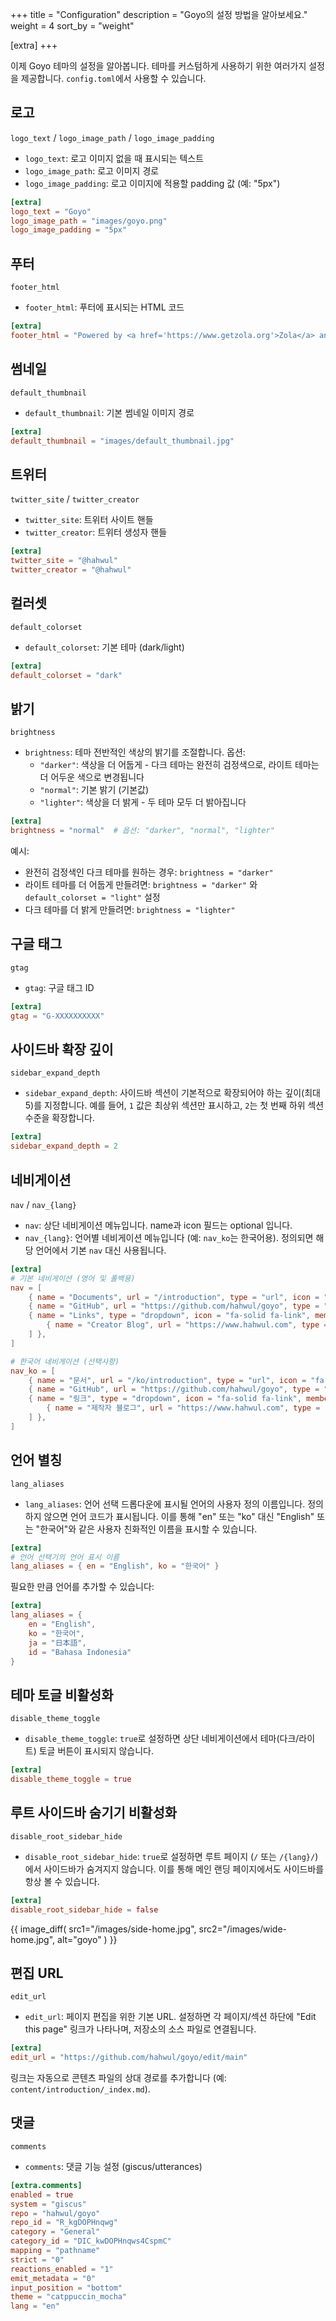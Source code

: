 +++
title = "Configuration"
description = "Goyo의 설정 방법을 알아보세요."
weight = 4
sort_by = "weight"

[extra]
+++

이제 Goyo 테마의 설정을 알아봅니다. 테마를 커스텀하게 사용하기 위한 여러가지 설정을 제공합니다. `config.toml`에서 사용할 수 있습니다.

## 로고
`logo_text` / `logo_image_path` / `logo_image_padding`

- `logo_text`: 로고 이미지 없을 때 표시되는 텍스트
- `logo_image_path`: 로고 이미지 경로
- `logo_image_padding`: 로고 이미지에 적용할 padding 값 (예: "5px")

```toml
[extra]
logo_text = "Goyo"
logo_image_path = "images/goyo.png"
logo_image_padding = "5px"
```

## 푸터
`footer_html`

- `footer_html`: 푸터에 표시되는 HTML 코드

```toml
[extra]
footer_html = "Powered by <a href='https://www.getzola.org'>Zola</a> and <a href='https://github.com/hahwul/goyo'>Goyo</a>"
```

## 썸네일
`default_thumbnail`

- `default_thumbnail`: 기본 썸네일 이미지 경로

```toml
[extra]
default_thumbnail = "images/default_thumbnail.jpg"
```

## 트위터
`twitter_site` / `twitter_creator`

- `twitter_site`: 트위터 사이트 핸들
- `twitter_creator`: 트위터 생성자 핸들

```toml
[extra]
twitter_site = "@hahwul"
twitter_creator = "@hahwul"
```

## 컬러셋
`default_colorset`

- `default_colorset`: 기본 테마 (dark/light)

```toml
[extra]
default_colorset = "dark"
```

## 밝기
`brightness`

- `brightness`: 테마 전반적인 색상의 밝기를 조절합니다. 옵션:
  - `"darker"`: 색상을 더 어둡게 - 다크 테마는 완전히 검정색으로, 라이트 테마는 더 어두운 색으로 변경됩니다
  - `"normal"`: 기본 밝기 (기본값)
  - `"lighter"`: 색상을 더 밝게 - 두 테마 모두 더 밝아집니다

```toml
[extra]
brightness = "normal"  # 옵션: "darker", "normal", "lighter"
```

예시:
- 완전히 검정색인 다크 테마를 원하는 경우: `brightness = "darker"`
- 라이트 테마를 더 어둡게 만들려면: `brightness = "darker"` 와 `default_colorset = "light"` 설정
- 다크 테마를 더 밝게 만들려면: `brightness = "lighter"`

## 구글 태그
`gtag`

- `gtag`: 구글 태그 ID

```toml
[extra]
gtag = "G-XXXXXXXXXX"
```

## 사이드바 확장 깊이
`sidebar_expand_depth`

- `sidebar_expand_depth`: 사이드바 섹션이 기본적으로 확장되어야 하는 깊이(최대 5)를 지정합니다. 예를 들어, `1` 값은 최상위 섹션만 표시하고, `2`는 첫 번째 하위 섹션 수준을 확장합니다.

```toml
[extra]
sidebar_expand_depth = 2
```

## 네비게이션
`nav` / `nav_{lang}`

- `nav`: 상단 네비게이션 메뉴입니다. name과 icon 필드는 optional 입니다.
- `nav_{lang}`: 언어별 네비게이션 메뉴입니다 (예: `nav_ko`는 한국어용). 정의되면 해당 언어에서 기본 `nav` 대신 사용됩니다.

```toml
[extra]
# 기본 네비게이션 (영어 및 폴백용)
nav = [
    { name = "Documents", url = "/introduction", type = "url", icon = "fa-solid fa-book" },
    { name = "GitHub", url = "https://github.com/hahwul/goyo", type = "url", icon = "fa-brands fa-github" },
    { name = "Links", type = "dropdown", icon = "fa-solid fa-link", members = [
        { name = "Creator Blog", url = "https://www.hahwul.com", type = "url", icon = "fa-solid fa-fire-flame-curved" },
    ] },
]

# 한국어 네비게이션 (선택사항)
nav_ko = [
    { name = "문서", url = "/ko/introduction", type = "url", icon = "fa-solid fa-book" },
    { name = "GitHub", url = "https://github.com/hahwul/goyo", type = "url", icon = "fa-brands fa-github" },
    { name = "링크", type = "dropdown", icon = "fa-solid fa-link", members = [
        { name = "제작자 블로그", url = "https://www.hahwul.com", type = "url", icon = "fa-solid fa-fire-flame-curved" },
    ] },
]
```

## 언어 별칭
`lang_aliases`

- `lang_aliases`: 언어 선택 드롭다운에 표시될 언어의 사용자 정의 이름입니다. 정의하지 않으면 언어 코드가 표시됩니다. 이를 통해 "en" 또는 "ko" 대신 "English" 또는 "한국어"와 같은 사용자 친화적인 이름을 표시할 수 있습니다.

```toml
[extra]
# 언어 선택기의 언어 표시 이름
lang_aliases = { en = "English", ko = "한국어" }
```

필요한 만큼 언어를 추가할 수 있습니다:

```toml
[extra]
lang_aliases = { 
    en = "English", 
    ko = "한국어",
    ja = "日本語",
    id = "Bahasa Indonesia"
}
```

## 테마 토글 비활성화
`disable_theme_toggle`

- `disable_theme_toggle`: `true`로 설정하면 상단 네비게이션에서 테마(다크/라이트) 토글 버튼이 표시되지 않습니다.

```toml
[extra]
disable_theme_toggle = true
```

## 루트 사이드바 숨기기 비활성화
`disable_root_sidebar_hide`

- `disable_root_sidebar_hide`: `true`로 설정하면 루트 페이지 (`/` 또는 `/{lang}/`)에서 사이드바가 숨겨지지 않습니다. 이를 통해 메인 랜딩 페이지에서도 사이드바를 항상 볼 수 있습니다.

```toml
[extra]
disable_root_sidebar_hide = false
```

{{ image_diff(
    src1="/images/side-home.jpg",
    src2="/images/wide-home.jpg",
    alt="goyo"
) }}

## 편집 URL
`edit_url`

- `edit_url`: 페이지 편집을 위한 기본 URL. 설정하면 각 페이지/섹션 하단에 "Edit this page" 링크가 나타나며, 저장소의 소스 파일로 연결됩니다.

```toml
[extra]
edit_url = "https://github.com/hahwul/goyo/edit/main"
```

링크는 자동으로 콘텐츠 파일의 상대 경로를 추가합니다 (예: `content/introduction/_index.md`).

## 댓글
`comments`

- `comments`: 댓글 기능 설정 (giscus/utterances)

```toml
[extra.comments]
enabled = true
system = "giscus"
repo = "hahwul/goyo"
repo_id = "R_kgDOPHnqwg"
category = "General"
category_id = "DIC_kwDOPHnqws4CspmC"
mapping = "pathname"
strict = "0"
reactions_enabled = "1"
emit_metadata = "0"
input_position = "bottom"
theme = "catppuccin_mocha"
lang = "en"
```
